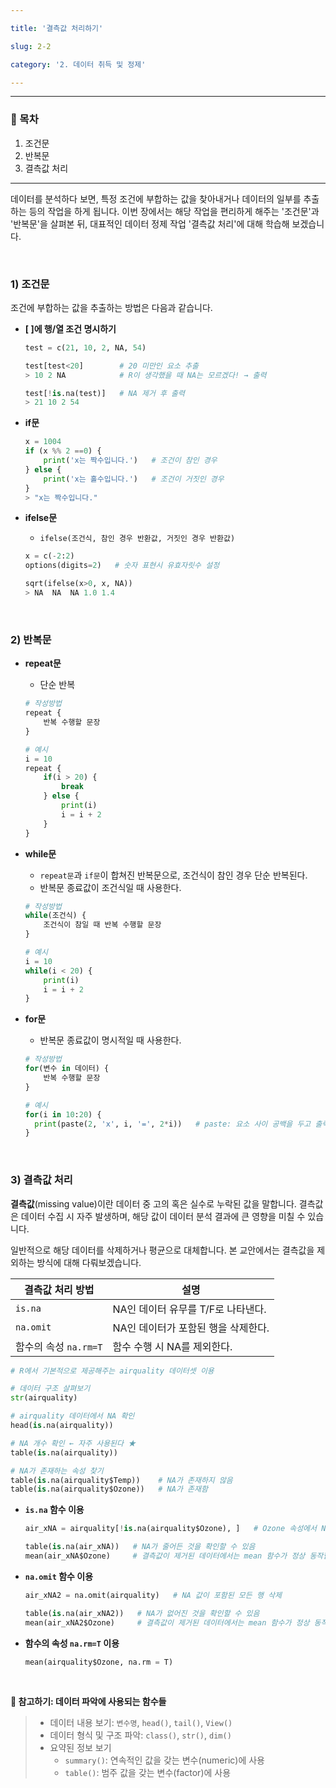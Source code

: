 ```yaml
---

title: '결측값 처리하기'

slug: 2-2

category: '2. 데이터 취득 및 정제'

---
```


---

### 🧭 목차

1. 조건문
2. 반복문
3. 결측값 처리

---

데이터를 분석하다 보면, 특정 조건에 부합하는 값을 찾아내거나 데이터의 일부를 추출하는 등의 작업을 하게 됩니다. 이번 장에서는 해당 작업을 편리하게 해주는 '조건문'과 '반복문'을 살펴본 뒤, 대표적인 데이터 정제 작업 '결측값 처리'에 대해 학습해 보겠습니다.

<br>

### 1) 조건문

조건에 부합하는 값을 추출하는 방법은 다음과 같습니다.

- **[  ]에 행/열 조건 명시하기**

  ```python
  test = c(21, 10, 2, NA, 54)
  
  test[test<20]        # 20 미만인 요소 추출
  > 10 2 NA            # R이 생각했을 때 NA는 모르겠다! → 출력
  
  test[!is.na(test)]   # NA 제거 후 출력
  > 21 10 2 54

- **if문**

  ```python
  x = 1004
  if (x %% 2 ==0) {
      print('x는 짝수입니다.')   # 조건이 참인 경우
  } else {
      print('x는 홀수입니다.')   # 조건이 거짓인 경우
  }
  > "x는 짝수입니다."
  ```

- **ifelse문**

  - `ifelse(조건식, 참인 경우 반환값, 거짓인 경우 반환값)`

  ```python
  x = c(-2:2)
  options(digits=2)   # 숫자 표현시 유효자릿수 설정
  
  sqrt(ifelse(x>0, x, NA))
  > NA  NA  NA 1.0 1.4

<br>

### 2) 반복문

- **repeat문**

  - 단순 반복

  ```python
  # 작성방법
  repeat {
      반복 수행할 문장
  }
  
  # 예시
  i = 10
  repeat {
      if(i > 20) {
          break
      } else {
          print(i)
          i = i + 2
      }
  }
  ```

- **while문**

  - `repeat문`과 `if문`이 합쳐진 반복문으로, 조건식이 참인 경우 단순 반복된다.
  - 반복문 종료값이 조건식일 때 사용한다.

  ```python
  # 작성방법
  while(조건식) {
      조건식이 참일 때 반복 수행할 문장
  }
  
  # 예시
  i = 10
  while(i < 20) {
      print(i)
      i = i + 2
  }
  ```

- **for문**

  - 반복문 종료값이 명시적일 때 사용한다.

  ```python
  # 작성방법
  for(변수 in 데이터) {
      반복 수행할 문장
  }
  
  # 예시
  for(i in 10:20) {
    print(paste(2, 'x', i, '=', 2*i))   # paste: 요소 사이 공백을 두고 출력
  }
  ```

<br>

### 3) 결측값 처리

**결측값**(missing value)이란 데이터 중 고의 혹은 실수로 누락된 값을 말합니다. 결측값은 데이터 수집 시 자주 발생하며, 해당 값이 데이터 분석 결과에 큰 영향을 미칠 수 있습니다.

일반적으로 해당 데이터를 삭제하거나 평균으로 대체합니다. 본 교안에서는 결측값을 제외하는 방식에 대해 다뤄보겠습니다.

| 결측값 처리 방법      | 설명                                |
| --------------------- | ----------------------------------- |
| `is.na`               | NA인 데이터 유무를 T/F로 나타낸다.  |
| `na.omit`             | NA인 데이터가 포함된 행을 삭제한다. |
| 함수의 속성 `na.rm=T` | 함수 수행 시 NA를 제외한다.         |

```python
# R에서 기본적으로 제공해주는 airquality 데이터셋 이용

# 데이터 구조 살펴보기
str(airquality)

# airquality 데이터에서 NA 확인
head(is.na(airquality))

# NA 개수 확인 ← 자주 사용된다 ★
table(is.na(airquality))

# NA가 존재하는 속성 찾기
table(is.na(airquality$Temp))    # NA가 존재하지 않음
table(is.na(airquality$Ozone))   # NA가 존재함
```

- **`is.na` 함수 이용**

  ```python
  air_xNA = airquality[!is.na(airquality$Ozone), ]   # Ozone 속성에서 NA가 아닌 값만 추출
  
  table(is.na(air_xNA))   # NA가 줄어든 것을 확인할 수 있음
  mean(air_xNA$Ozone)     # 결측값이 제거된 데이터에서는 mean 함수가 정상 동작함
  ```

- **`na.omit` 함수 이용**

  ```python
  air_xNA2 = na.omit(airquality)   # NA 값이 포함된 모든 행 삭제
  
  table(is.na(air_xNA2))   # NA가 없어진 것을 확인할 수 있음
  mean(air_xNA2$Ozone)     # 결측값이 제거된 데이터에서는 mean 함수가 정상 동작함
  ```

- **함수의 속성 `na.rm=T` 이용**

  ```python
  mean(airquality$Ozone, na.rm = T)
  ```

<br>

**📖 참고하기: 데이터 파악에 사용되는 함수들**

> - 데이터 내용 보기: `변수명`, `head()`, `tail()`, `View()`
> - 데이터 형식 및 구조 파악: `class()`, `str()`, `dim()`
> - 요약된 정보 보기
>   - `summary()`: 연속적인 값을 갖는 변수(numeric)에 사용
>   - `table()`: 범주 값을 갖는 변수(factor)에 사용

